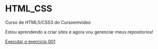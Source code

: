 # HTML_CSS
 Curso de HTML5/CSS3 do Cursoemvideo

Estou aprendendo a criar sites e agora vou gerenciar meus repositorios!

<a href="https://https://b1960ahia.github.io/HTML_CSS/Exercicios/ex001/index.html">Executar o exercicio 001</a>